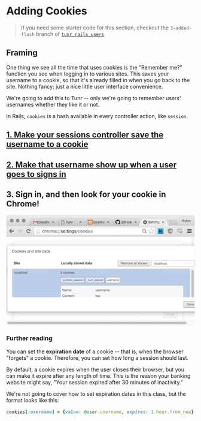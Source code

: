 # Adding Cookies

> If you need some starter code for this section, checkout the `3-added-flash` branch of [`tunr_rails_users`](https://github.com/ga-wdi-exercises/tunr_rails_users/tree/3-added-flash).

## Framing

One thing we see all the time that uses cookies is the "Remember me?" function you see when logging in to various sites. This saves your username to a cookie, so that it's already filled in when you go back to the site. Nothing fancy; just a nice little user interface convenience.

We're going to add this to Tunr -- only we're going to remember users' usernames whether they like it or not.

In Rails, `cookies` is a hash available in every controller action, like `session`.

## [1. Make your sessions controller save the username to a cookie](https://github.com/ga-wdi-exercises/tunr_rails_users/pull/5/files#diff-d5241d488259f32ecbe2f636133e5ddaR15)

## [2. Make that username show up when a user goes to signs in](https://github.com/ga-wdi-exercises/tunr_rails_users/pull/5/files#diff-d5241d488259f32ecbe2f636133e5ddaR5)

## 3. Sign in, and then look for your cookie in Chrome!

![Tunr cookie](images/cookies6.jpg)

### Further reading

You can set the **expiration date** of a cookie -- that is, when the browser "forgets" a cookie. Therefore, you can set how long a session should last.

By default, a cookie expires when the user closes their browser, but you can make it expire after any length of time. This is the reason your banking website might say, "Your session expired after 30 minutes of inactivity."

We're not going to cover how to set expiration dates in this class, but the format looks like this:

```rb
cookies[:username] = {value: @user.username, expires: 1.hour.from_now}
```
